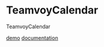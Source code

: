TeamvoyCalendar
===============

TeamvoyCalendar

[demo](https://TopQualityUA.github.io/TeamvoyFrontend/readme.html)
[documentation](https://TopQualityUA.github.io/TeamvoyFrontend/calendar_demo.html)
